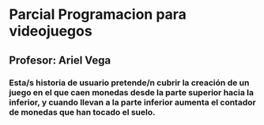 # Parcial Programacion para videojuegos
## Profesor: Ariel Vega

###  Esta/s historia de usuario pretende/n cubrir la creación de un juego en el que caen monedas desde la parte superior hacia la inferior, y cuando llevan a la parte inferior aumenta el contador de monedas que han tocado el suelo.
